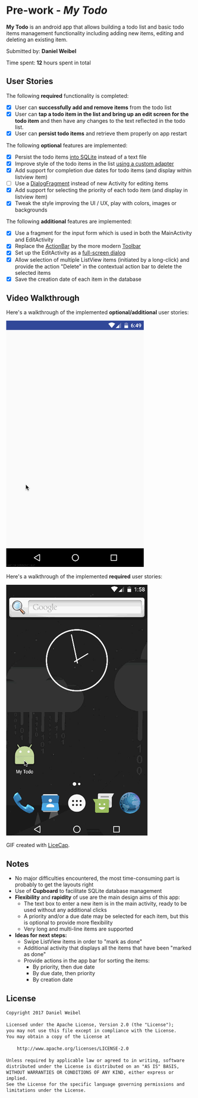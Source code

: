 # Pre-work - *My Todo*

**My Todo** is an android app that allows building a todo list and basic todo items management functionality including adding new items, editing and deleting an existing item.

Submitted by: **Daniel Weibel**

Time spent: **12** hours spent in total


## User Stories

The following **required** functionality is completed:

* [x] User can **successfully add and remove items** from the todo list
* [x] User can **tap a todo item in the list and bring up an edit screen for the todo item** and then have any changes to the text reflected in the todo list.
* [x] User can **persist todo items** and retrieve them properly on app restart

The following **optional** features are implemented:

* [x] Persist the todo items [into SQLite](http://guides.codepath.com/android/Persisting-Data-to-the-Device#sqlite) instead of a text file
* [x] Improve style of the todo items in the list [using a custom adapter](http://guides.codepath.com/android/Using-an-ArrayAdapter-with-ListView)
* [x] Add support for completion due dates for todo items (and display within listview item)
* [ ] Use a [DialogFragment](http://guides.codepath.com/android/Using-DialogFragment) instead of new Activity for editing items
* [x] Add support for selecting the priority of each todo item (and display in listview item)
* [x] Tweak the style improving the UI / UX, play with colors, images or backgrounds

The following **additional** features are implemented:

* [x] Use a fragment for the input form which is used in both the MainActivity and EditActivity
* [x] Replace the [ActionBar](https://developer.android.com/reference/android/app/ActionBar.html) by the more modern [Toolbar](https://developer.android.com/reference/android/support/v7/widget/Toolbar.html)
* [x] Set up the EditActivity as a [full-screen dialog](https://material.io/guidelines/components/dialogs.html#dialogs-full-screen-dialogs)
* [x] Allow selection of multiple ListView items (initiated by a long-click) and provide the action "Delete" in the contextual action bar to delete the selected items
* [x] Save the creation date of each item in the database

## Video Walkthrough 

Here's a walkthrough of the implemented **optional/additional** user stories:

![Video Walkthrough](walkthrough_master.gif)

Here's a walkthrough of the implemented **required** user stories:

![Video Walkthrough](walkthrough_required.gif)

GIF created with [LiceCap](http://www.cockos.com/licecap/).


## Notes

- No major difficulties encountered, the most time-consuming part is probably to get the layouts right
- Use of **Cupboard** to facilitate SQLite database management
- **Flexibility** and **rapidity** of use are the main design aims of this app:
    - The text box to enter a new item is in the main activity, ready to be used without any additional clicks
    - A priority and/or a due date may be selected for each item, but this is optional to provide more flexibility
    - Very long and multi-line items are supported
- **Ideas for next steps:**
    - Swipe ListView items in order to "mark as done"
    - Additional activity that displays all the items that have been "marked as done"
    - Provide actions in the app bar for sorting the items:
        - By priority, then due date
        - By due date, then priority
        - By creation date

## License

    Copyright 2017 Daniel Weibel

    Licensed under the Apache License, Version 2.0 (the "License");
    you may not use this file except in compliance with the License.
    You may obtain a copy of the License at

        http://www.apache.org/licenses/LICENSE-2.0

    Unless required by applicable law or agreed to in writing, software
    distributed under the License is distributed on an "AS IS" BASIS,
    WITHOUT WARRANTIES OR CONDITIONS OF ANY KIND, either express or implied.
    See the License for the specific language governing permissions and
    limitations under the License.
